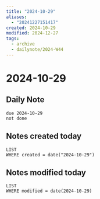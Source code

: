```yaml
---
title: "2024-10-29"
aliases:
  - "20241227151417"
created: 2024-10-29
modified: 2024-12-27
tags:
  - archive
  - dailynote/2024-W44
---
```

# 2024-10-29
## Daily Note
```tasks
due 2024-10-29
not done
```
## Notes created today
```dataview
LIST
WHERE created = date("2024-10-29")
```
## Notes modified today
```dataview
LIST
WHERE modified = date(2024-10-29)
```
